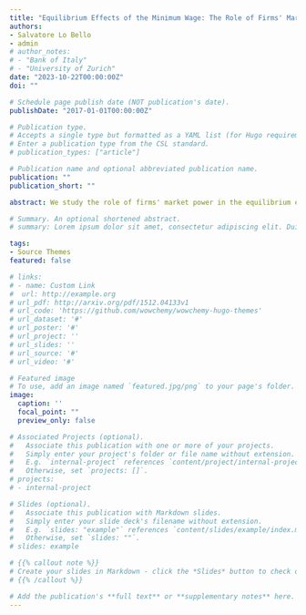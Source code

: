 ```yaml
---
title: "Equilibrium Effects of the Minimum Wage: The Role of Firms' Market Power"
authors:
- Salvatore Lo Bello
- admin
# author_notes:
# - "Bank of Italy"
# - "University of Zurich"
date: "2023-10-22T00:00:00Z"
doi: ""

# Schedule page publish date (NOT publication's date).
publishDate: "2017-01-01T00:00:00Z"

# Publication type.
# Accepts a single type but formatted as a YAML list (for Hugo requirements).
# Enter a publication type from the CSL standard.
# publication_types: ["article"]

# Publication name and optional abbreviated publication name.
publication: ""
publication_short: ""

abstract: We study the role of firms' market power in the equilibrium effects of the minimum wage. On the one hand, higher minimum wages compress firms' labor market power by increasing workers' reservation wage. On the other hand, they boosts firms' product market power by inducing workers' reallocation from small to larger firms, which increase their market shares and raise their price markups as a result. We call this novel mechanism "concentration channel" of the minimum wage. We show that both the labor share and the GDP response to the minimum wage depend on which effect dominates. To quantify the net market power response, we construct a novel structural model with frictional labor markets and oligopolistically-competitive product markets, which generate endogenous markdowns and markups. We estimate the model on Italian social security data replicating key labor market statistics for different worker types and the detailed structure of sectoral product markets. We find that both the labor share and GDP are hump-shaped in the level of minimum wage. We compute the optimal minimum wage that trades off productivity gains from workers' reallocation against employment losses from higher labor costs. Our results stress the importance of factoring in firms' total market power for a correct evaluation of minimum wage reforms.

# Summary. An optional shortened abstract.
# summary: Lorem ipsum dolor sit amet, consectetur adipiscing elit. Duis posuere tellus ac convallis placerat. Proin tincidunt magna sed ex sollicitudin condimentum.

tags:
- Source Themes
featured: false

# links:
# - name: Custom Link
#  url: http://example.org
# url_pdf: http://arxiv.org/pdf/1512.04133v1
# url_code: 'https://github.com/wowchemy/wowchemy-hugo-themes'
# url_dataset: '#'
# url_poster: '#'
# url_project: ''
# url_slides: ''
# url_source: '#'
# url_video: '#'

# Featured image
# To use, add an image named `featured.jpg/png` to your page's folder. 
image:
  caption: ''
  focal_point: ""
  preview_only: false

# Associated Projects (optional).
#   Associate this publication with one or more of your projects.
#   Simply enter your project's folder or file name without extension.
#   E.g. `internal-project` references `content/project/internal-project/index.md`.
#   Otherwise, set `projects: []`.
# projects:
# - internal-project

# Slides (optional).
#   Associate this publication with Markdown slides.
#   Simply enter your slide deck's filename without extension.
#   E.g. `slides: "example"` references `content/slides/example/index.md`.
#   Otherwise, set `slides: ""`.
# slides: example

# {{% callout note %}}
# Create your slides in Markdown - click the *Slides* button to check out the example.
# {{% /callout %}}

# Add the publication's **full text** or **supplementary notes** here. You can use rich formatting such as including [code, math, and images]# (https://wowchemy.com/docs/content/writing-markdown-latex/).
---
```

